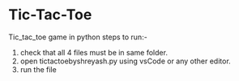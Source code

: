 # Tic-Tac-Toe
Tic_tac_toe game in python
steps to run:-
  1. check that all 4 files must be in same folder.
  2. open tictactoebyshreyash.py using vsCode or any other editor.
  3. run the file
